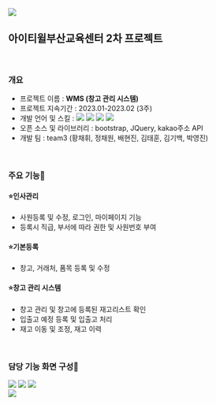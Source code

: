 <img src="https://capsule-render.vercel.app/api?type=waving&color=AFFFEE&height=150&section=header" />

<div>
<h2>아이티윌부산교육센터 2차 프로젝트</h2>
</div>

<br>

<div>
<h3>개요</h3>
<ul>
  <li>프로젝트 이름 : <b>WMS (창고 관리 시스템)</b></li>
  <li>프로젝트 지속기간 : 2023.01-2023.02 (3주)</li>
  <li>개발 언어 및 스킬 : <img src="https://img.shields.io/badge/Java-007396?style=flat-square&logo=java&logoColor=white"/> <img src="https://img.shields.io/badge/MySQL-4479A1?style=flat-square&logo=mysql&logoColor=white"/> <img src="https://img.shields.io/badge/Javascript-F7DF1E?style=flat-square&logo=javascript&logoColor=white"/> <img src="https://img.shields.io/badge/Spring-6DB33F?style=flat-square&logo=spring&logoColor=white"/> </li>
  <li>오픈 소스 및 라이브러리 : bootstrap, JQuery, kakao주소 API </li>
  <li>개발 팀 : team3 (황채휘, 정채원, 배현진, 김태훈, 김기백, 박영진)</li>
</ul>
</div>

<br>

<div>
  <h3>주요 기능🌠</h3>
    <h4> ⭐인사관리</h4>
      <ul>
        <li>사원등록 및 수정, 로그인, 마이페이지 기능</li>
        <li>등록시 직급, 부서에 따라 권한 및 사원번호 부여</li>
      </ul>
   <h4> ⭐기본등록</h4>
      <ul>
        <li>창고, 거래처, 품목 등록 및 수정</li>
      </ul>
   <h4> ⭐창고 관리 시스템</h4>
        <ul>
          <li>창고 관리 및 창고에 등록된 재고리스트 확인</li>
          <li>입출고 예정 등록 및 입출고 처리</li>
          <li>재고 이동 및 조정, 재고 이력</li>
        </ul>
</div>

<br>

<h3>담당 기능 화면 구성🌠</h3>
<img src="https://github.com/chaehwi/WMS_itwillbs/assets/98143959/6f55a93e-fd19-41aa-9109-9e93e5f860cb" />
<img src="https://github.com/chaehwi/WMS_itwillbs/assets/98143959/c82982bb-3650-4dc9-aa1c-154681204ccb" />
<img src="https://github.com/chaehwi/WMS_itwillbs/assets/98143959/ad6e270f-4ef9-4489-8107-90c48858f568" />

<br>

<img src="https://capsule-render.vercel.app/api?type=waving&color=AFFFEE&height=150&section=footer" />




